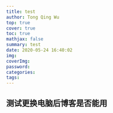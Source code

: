 ```yaml
---
title: test
author: Tong Qing Wu
top: true
cover: true
toc: true
mathjax: false
summary: test
date: 2020-05-24 16:40:02
img:
coverImg:
password:
categories:
tags:
---
```


## 测试更换电脑后博客是否能用